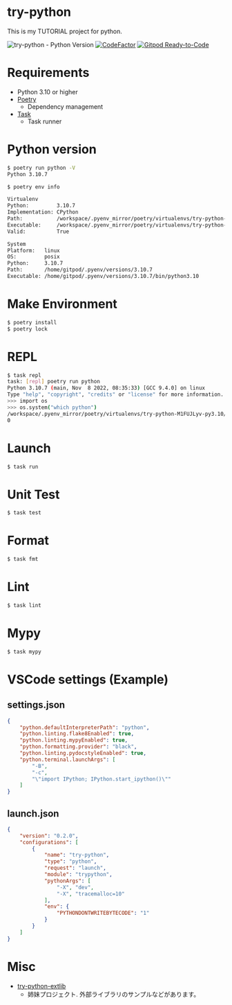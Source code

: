 # try-python
This is my TUTORIAL project for python. 

![try-python - Python Version](https://img.shields.io/badge/python-3.10-blue.svg)
[![CodeFactor](https://www.codefactor.io/repository/github/devlights/try-python/badge)](https://www.codefactor.io/repository/github/devlights/try-python)
[![Gitpod Ready-to-Code](https://img.shields.io/badge/Gitpod-Ready--to--Code-blue?logo=gitpod)](https://gitpod.io/#https://github.com/devlights/try-python) 

# Requirements
- Python 3.10 or higher
- [Poetry](https://python-poetry.org/)
  - Dependency management
- [Task](https://taskfile.dev/#/)
  - Task runner

# Python version

```sh
$ poetry run python -V
Python 3.10.7

$ poetry env info

Virtualenv
Python:         3.10.7
Implementation: CPython
Path:           /workspace/.pyenv_mirror/poetry/virtualenvs/try-python-M1FUJLyv-py3.10
Executable:     /workspace/.pyenv_mirror/poetry/virtualenvs/try-python-M1FUJLyv-py3.10/bin/python
Valid:          True

System
Platform:   linux
OS:         posix
Python:     3.10.7
Path:       /home/gitpod/.pyenv/versions/3.10.7
Executable: /home/gitpod/.pyenv/versions/3.10.7/bin/python3.10
```

# Make Environment
```sh
$ poetry install
$ poetry lock
```

# REPL

```sh
$ task repl
task: [repl] poetry run python
Python 3.10.7 (main, Nov  8 2022, 08:35:33) [GCC 9.4.0] on linux
Type "help", "copyright", "credits" or "license" for more information.
>>> import os
>>> os.system("which python")
/workspace/.pyenv_mirror/poetry/virtualenvs/try-python-M1FUJLyv-py3.10/bin/python
0
```

# Launch

```sh
$ task run
```

# Unit Test

```sh
$ task test
```

# Format

```sh
$ task fmt
```

# Lint

```sh
$ task lint
```

# Mypy

```sh
$ task mypy
```

# VSCode settings (Example)

## settings.json

```json
{
    "python.defaultInterpreterPath": "python",
    "python.linting.flake8Enabled": true,
    "python.linting.mypyEnabled": true,
    "python.formatting.provider": "black",
    "python.linting.pydocstyleEnabled": true,
    "python.terminal.launchArgs": [
        "-B",
        "-c",
        "\"import IPython; IPython.start_ipython()\""
    ]
}
```

## launch.json

```json
{
    "version": "0.2.0",
    "configurations": [
        {
            "name": "try-python",
            "type": "python",
            "request": "launch",
            "module": "trypython",
            "pythonArgs": [
                "-X", "dev",
                "-X", "tracemalloc=10"
            ],
            "env": {
                "PYTHONDONTWRITEBYTECODE": "1"
            }
        }
    ]
}
```

# Misc

- [try-python-extlib](https://github.com/devlights/try-python-extlib)
  - 姉妹プロジェクト. 外部ライブラリのサンプルなどがあります。
